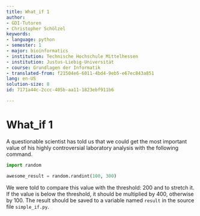 ```yaml
---
title: What_if 1
author:
- GDI-Tutoren
- Christopher Schölzel
keywords:
- language: python
- semester: 1
- major: bioinformatics
- institution: Technische Hochschule Mittelhessen
- institution: Justus-Liebig-Universität
- course: Grundlagen der Informatik
- translated-from: f21504e6-6011-4bd4-9eb5-e67ec843a851
lang: en-US
solution-size: 8
id: 7171a44c-2ccc-405b-aa11-1823ebf911b6

---
```

# What_if 1

A questionable scientist has told us that we could get the most important value of his highly controversial laboratory analysis with the following command.

```python
import random

awesome_result = random.randint(100, 300)
```

We were told to compare this value with the threshold: 200 and to stretch it.
If the value is below the threshold, it should be multiplied by 400, otherwise by 100.
The result should be saved to a variable named `result` in the source file `simple_if.py`.